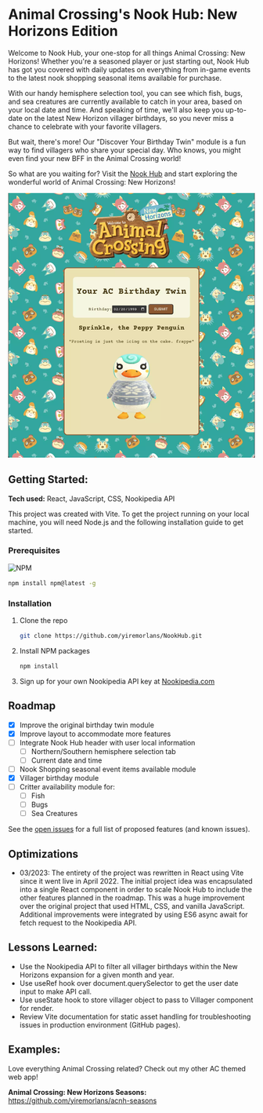 # Animal Crossing's Nook Hub: New Horizons Edition

Welcome to Nook Hub, your one-stop for all things Animal Crossing: New Horizons! Whether you're a seasoned player or just starting out, Nook Hub has got you covered with daily updates on everything from in-game events to the latest nook shopping seasonal items available for purchase.

With our handy hemisphere selection tool, you can see which fish, bugs, and sea creatures are currently available to catch in your area, based on your local date and time. And speaking of time, we'll also keep you up-to-date on the latest New Horizon villager birthdays, so you never miss a chance to celebrate with your favorite villagers.

But wait, there's more! Our "Discover Your Birthday Twin" module is a fun way to find villagers who share your special day. Who knows, you might even find your new BFF in the Animal Crossing world!

So what are you waiting for? Visit the [Nook Hub](https://yiremorlans.github.io/NookHub/) and start exploring the wonderful world of Animal Crossing: New Horizons!

![Nook Hub](https://github.com/yiremorlans/yiremorlans/blob/main/nook_hub.webp)

## Getting Started:

**Tech used:** React, JavaScript, CSS, Nookipedia API

This project was created with Vite. To get the project running on your local machine, you will need Node.js and the following installation guide to get started.

### Prerequisites

![NPM](https://img.shields.io/badge/NPM-%23000000.svg?style=for-the-badge&logo=npm&logoColor=white)

  ```sh
  npm install npm@latest -g
  ```

### Installation

1. Clone the repo
   ```sh
   git clone https://github.com/yiremorlans/NookHub.git
   ```
2. Install NPM packages
   ```sh
   npm install
   ```
3. Sign up for your own Nookipedia API key at [Nookipedia.com](https://api.nookipedia.com/)

## Roadmap

- [x] Improve the original birthday twin module
- [x] Improve layout to accommodate more features
- [ ] Integrate Nook Hub header with user local information
    - [ ] Northern/Southern hemisphere selection tab
    - [ ] Current date and time
- [ ] Nook Shopping seasonal event items available module
- [x] Villager birthday module
- [ ] Critter availability module for:
    - [ ] Fish
    - [ ] Bugs
    - [ ] Sea Creatures

See the [open issues](https://github.com/yiremorlans/NookHub/issues) for a full list of proposed features (and known issues).
## Optimizations

- 03/2023: The entirety of the project was rewritten in React using Vite since it went live in April 2022. The initial project idea was encapsulated into a single React component in order to scale Nook Hub to include the other features planned in the roadmap. This was a huge improvement over the original project that used HTML, CSS, and vanilla JavaScript. Additional improvements were integrated by using ES6 async await for fetch request to the Nookipedia API. 

## Lessons Learned:

 - Use the Nookipedia API to filter all villager birthdays within the New Horizons expansion for a given month and year.
 - Use useRef hook over document.querySelector to get the user date input to make API call.
 - Use useState hook to store villager object to pass to Villager component for render.
 - Review Vite documentation for static asset handling for troubleshooting issues in production environment (GitHub pages).
    
## Examples:
Love everything Animal Crossing related? Check out my other AC themed web app!

**Animal Crossing: New Horizons Seasons:** https://github.com/yiremorlans/acnh-seasons
